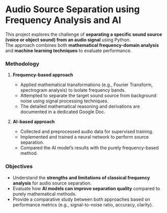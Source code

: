 # Audio Source Separation using Frequency Analysis and AI

This project explores the challenge of **separating a specific sound source (voice or object sound) from an audio signal** using Python.  
The approach combines both **mathematical frequency-domain analysis** and **machine learning techniques** to evaluate performance.

### Methodology
1. **Frequency-based approach**  
   - Applied mathematical transformations (e.g., Fourier Transform, spectrogram analysis) to isolate frequency bands.  
   - Attempted to separate the target sound source from background noise using signal processing techniques.  
   - The detailed mathematical reasoning and derivations are documented in a dedicated Google Doc.  

2. **AI-based approach**  
   - Collected and preprocessed audio data for supervised training.  
   - Implemented and trained a neural network to perform source separation.  
   - Compared the AI model’s results with the purely frequency-based method.  

### Objectives
- Understand the **strengths and limitations of classical frequency analysis** for audio source separation.  
- Evaluate how **AI models can improve separation quality** compared to purely mathematical methods.  
- Provide a comparative study between both approaches based on performance metrics (e.g., signal-to-noise ratio, accuracy, clarity).  

